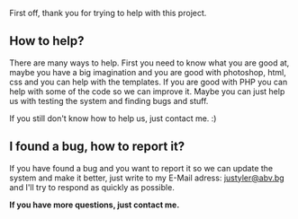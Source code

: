 First off, thank you for trying to help with this project.

## How to help?

There are many ways to help.
First you need to know what you are good at, maybe you have a big imagination and you are good with photoshop, html, css and you can help with the templates. If you are good with PHP you can help with some of the code so we can improve it. Maybe you can just help us with testing the system and finding bugs and stuff.

If you still don't know how to help us, just contact me. :)

## I found a bug, how to report it?

If you have found a bug and you want to report it so we can update the system and make it better, just write to my E-Mail adress: justyler@abv.bg and I'll try to respond as quickly as possible.

**If you have more questions, just contact me.**